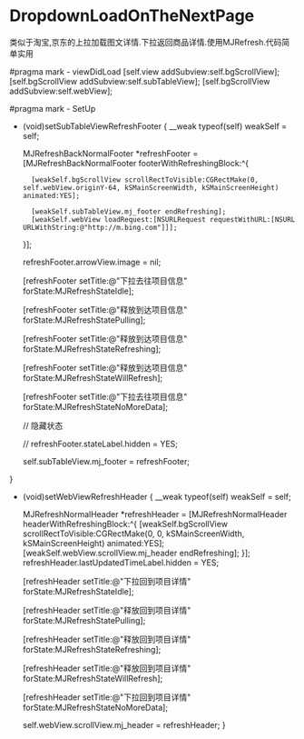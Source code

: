 # DropdownLoadOnTheNextPage
类似于淘宝,京东的上拉加载图文详情.下拉返回商品详情.使用MJRefresh.代码简单实用

#pragma mark - viewDidLoad
    [self.view addSubview:self.bgScrollView];
    [self.bgScrollView addSubview:self.subTableView];
    [self.bgScrollView addSubview:self.webView];

#pragma mark - SetUp
- (void)setSubTableViewRefreshFooter
{
    __weak typeof(self) weakSelf = self;
    
    MJRefreshBackNormalFooter *refreshFooter = [MJRefreshBackNormalFooter footerWithRefreshingBlock:^{
        
        [weakSelf.bgScrollView scrollRectToVisible:CGRectMake(0, self.webView.originY-64, kSMainScreenWidth, kSMainScreenHeight) animated:YES];
        
        [weakSelf.subTableView.mj_footer endRefreshing];
        [weakSelf.webView loadRequest:[NSURLRequest requestWithURL:[NSURL URLWithString:@"http://m.bing.com"]]];
    }];
    
    refreshFooter.arrowView.image = nil;
    
    [refreshFooter setTitle:@"下拉去往项目信息" forState:MJRefreshStateIdle];

    [refreshFooter setTitle:@"释放到达项目信息" forState:MJRefreshStatePulling];
    
    [refreshFooter setTitle:@"释放到达项目信息" forState:MJRefreshStateRefreshing];
    
    [refreshFooter setTitle:@"释放到达项目信息" forState:MJRefreshStateWillRefresh];
    
    [refreshFooter setTitle:@"下拉去往项目信息" forState:MJRefreshStateNoMoreData];
    
    // 隐藏状态
    
    //    refreshFooter.stateLabel.hidden = YES;
    
    self.subTableView.mj_footer = refreshFooter;
    
}
- (void)setWebViewRefreshHeader
{
    __weak typeof(self) weakSelf = self;
    
    MJRefreshNormalHeader *refreshHeader = [MJRefreshNormalHeader headerWithRefreshingBlock:^{
        [weakSelf.bgScrollView scrollRectToVisible:CGRectMake(0, 0, kSMainScreenWidth, kSMainScreenHeight) animated:YES];
        [weakSelf.webView.scrollView.mj_header endRefreshing];
    }];
    refreshHeader.lastUpdatedTimeLabel.hidden = YES;

    [refreshHeader setTitle:@"下拉回到项目详情" forState:MJRefreshStateIdle];
    
    [refreshHeader setTitle:@"释放回到项目详情" forState:MJRefreshStatePulling];
    
    [refreshHeader setTitle:@"释放回到项目详情" forState:MJRefreshStateRefreshing];
    
    [refreshHeader setTitle:@"释放回到项目详情" forState:MJRefreshStateWillRefresh];
    
    [refreshHeader setTitle:@"下拉回到项目详情" forState:MJRefreshStateNoMoreData];
    
    self.webView.scrollView.mj_header = refreshHeader;
}

